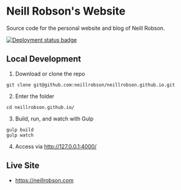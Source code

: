 # Neill Robson's Website

Source code for the personal website and blog of Neill Robson.

[![Deployment status badge](https://github.com/neillrobson/neillrobson.github.io/workflows/Publish%20Website/badge.svg)](https://github.com/neillrobson/neillrobson.github.io/actions)

## Local Development

1. Download or clone the repo
```
git clone git@github.com:neillrobson/neillrobson.github.io.git
```
2. Enter the folder
```
cd neillrobson.github.io/
```
3. Build, run, and watch with Gulp
```
gulp build
gulp watch
```
4. Access via http://127.0.0.1:4000/

## Live Site

- https://neillrobson.com
